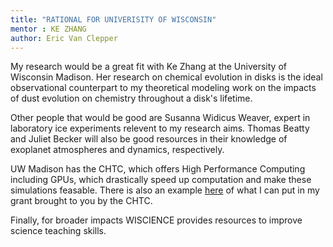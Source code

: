 ```yaml
---
title: "RATIONAL FOR UNIVERISITY OF WISCONSIN"
mentor : KE ZHANG
author: Eric Van Clepper
---
```


My research would be a great fit with Ke Zhang at the University of Wisconsin Madison. Her research on chemical evolution in disks is the ideal observational counterpart to my theoretical modeling work on the impacts of dust evolution on chemistry throughout a disk's lifetime.

Other people that would be good are Susanna Widicus Weaver, expert in laboratory ice experiments relevent to my research aims. Thomas Beatty and Juliet Becker will also be good resources in their knowledge of exoplanet atmospheres and dynamics, respectively.

UW Madison has the CHTC, which offers High Performance Computing including GPUs, which drastically speed up computation and make these simulations feasable. There is also an example [here](https://chtc.cs.wisc.edu/uw-research-computing/cite-chtc.html) of what I can put in my grant brought to you by the CHTC.

Finally, for broader impacts WISCIENCE provides resources to improve science teaching skills.
